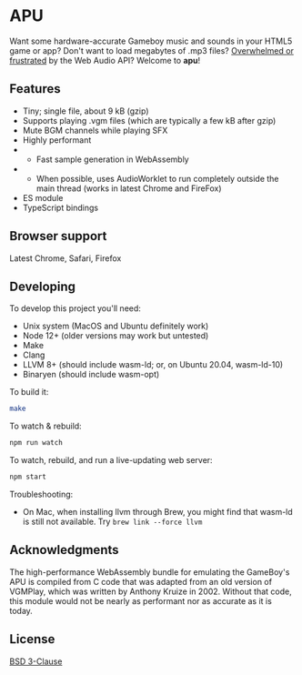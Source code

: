 APU
===

Want some hardware-accurate Gameboy music and sounds in your HTML5 game or app? Don't want to load megabytes of .mp3 files? [Overwhelmed or frustrated](https://blog.mecheye.net/2017/09/i-dont-know-who-the-web-audio-api-is-designed-for/) by the Web Audio API? Welcome to **apu**!


Features
--------

* Tiny; single file, about 9 kB (gzip)
* Supports playing .vgm files (which are typically a few kB after gzip)
* Mute BGM channels while playing SFX
* Highly performant
* * Fast sample generation in WebAssembly
* * When possible, uses AudioWorklet to run completely outside the main thread (works in latest Chrome and FireFox)
* ES module
* TypeScript bindings


Browser support
---------------

Latest Chrome, Safari, Firefox


Developing
----------

To develop this project you'll need:

* Unix system (MacOS and Ubuntu definitely work)
* Node 12+ (older versions may work but untested)
* Make
* Clang
* LLVM 8+ (should include wasm-ld; or, on Ubuntu 20.04, wasm-ld-10)
* Binaryen (should include wasm-opt)

To build it:
```sh
make
```

To watch & rebuild:
```sh
npm run watch
```

To watch, rebuild, and run a live-updating web server:
```sh
npm start
```

Troubleshooting:

* On Mac, when installing llvm through Brew, you might find that wasm-ld is still not available. Try `brew link --force llvm`


Acknowledgments
---------------

The high-performance WebAssembly bundle for emulating the GameBoy's APU is compiled from C code that was adapted from
an old version of VGMPlay, which was written by Anthony Kruize in 2002. Without that code, this module would not be
nearly as performant nor as accurate as it is today.


License
-------
[BSD 3-Clause](/LICENSE)
